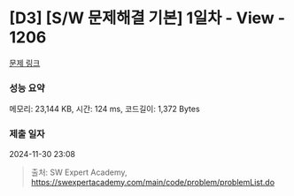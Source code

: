 # [D3] [S/W 문제해결 기본] 1일차 - View - 1206 

[문제 링크](https://swexpertacademy.com/main/code/problem/problemDetail.do?contestProbId=AV134DPqAA8CFAYh) 

### 성능 요약

메모리: 23,144 KB, 시간: 124 ms, 코드길이: 1,372 Bytes

### 제출 일자

2024-11-30 23:08



> 출처: SW Expert Academy, https://swexpertacademy.com/main/code/problem/problemList.do